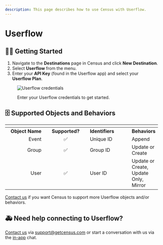 ```yaml
---
description: This page describes how to use Census with Userflow.
---
```


# Userflow

## 🏃‍♀️ Getting Started

1. Navigate to the **Destinations** page in Census and click **New Destination**.
2. Select **Userflow** from the menu.
3. Enter your **API Key** (found in the Userflow app) and select your **Userflow Plan**.

<figure><img src="../.gitbook/assets/userflow-creds.png" alt="Userflow credentials"><figcaption><p>Enter your Userflow credentials to get started.</p></figcaption></figure>

## 🗄 Supported Objects and Behaviors

<table data-header-hidden><thead><tr><th width="152" align="right"></th><th width="152" align="center"></th><th width="150"></th><th></th></tr></thead><tbody><tr><td align="right"><strong>Object Name</strong></td><td align="center"><strong>Supported?</strong></td><td><strong>Identifiers</strong></td><td><strong>Behaviors</strong></td></tr><tr><td align="right">Event</td><td align="center">✅</td><td>Unique ID</td><td>Append</td></tr><tr><td align="right">Group</td><td align="center">✅</td><td>Group ID</td><td>Update or Create</td></tr><tr><td align="right">User</td><td align="center">✅</td><td>User ID</td><td>Update or Create, Update Only, Mirror</td></tr></tbody></table>

[Contact us](mailto:support@getcensus.com) if you want Census to support more Userflow objects and/or behaviors.

## 🚑 Need help connecting to Userflow?

[Contact us](mailto:support@getcensus.com) via support@getcensus.com or start a conversation with us via the [in-app](https://app.getcensus.com) chat.
